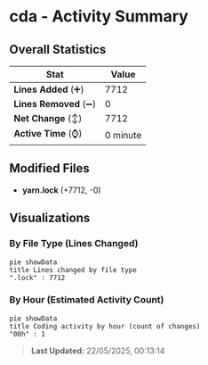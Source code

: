# cda - Activity Summary 

## Overall Statistics

| Stat                   | Value                                                             |
| ---------------------- | ----------------------------------------------------------------- |
| **Lines Added** (➕)   | 7712                                          |
| **Lines Removed** (➖) | 0                                        |
| **Net Change** (↕)    | 7712                |
| **Active Time** (⌚)   | 0 minute |


## Modified Files
- **yarn.lock** (+7712, -0)

## Visualizations

### By File Type (Lines Changed)

```mermaid
pie showData
title Lines changed by file type
".lock" : 7712
```

### By Hour (Estimated Activity Count)

```mermaid
pie showData
title Coding activity by hour (count of changes)
"00h" : 1
```


> **Last Updated:** 22/05/2025, 00:13:14